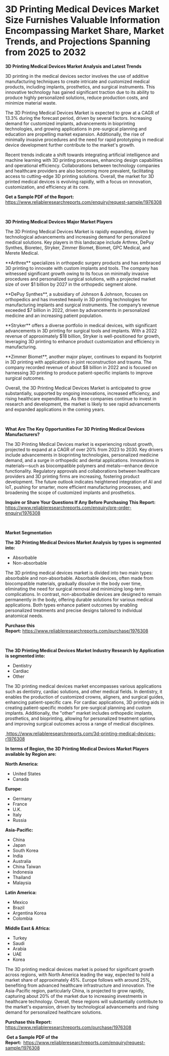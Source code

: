 <p><h1>3D Printing Medical Devices Market Size Furnishes Valuable Information Encompassing Market Share, Market Trends, and Projections Spanning from 2025 to 2032</h1></p><p><strong>3D Printing Medical Devices Market Analysis and Latest Trends</strong></p>
<p><p>3D printing in the medical devices sector involves the use of additive manufacturing techniques to create intricate and customized medical products, including implants, prosthetics, and surgical instruments. This innovative technology has gained significant traction due to its ability to produce highly personalized solutions, reduce production costs, and minimize material waste. </p><p>The 3D Printing Medical Devices Market is expected to grow at a CAGR of 13.3% during the forecast period, driven by several factors. Increasing demand for customized implants, advancements in bioprinting technologies, and growing applications in pre-surgical planning and education are propelling market expansion. Additionally, the rise of minimally invasive procedures and the need for rapid prototyping in medical device development further contribute to the market's growth. </p><p>Recent trends indicate a shift towards integrating artificial intelligence and machine learning with 3D printing processes, enhancing design capabilities and operational efficiency. Collaborations between technology companies and healthcare providers are also becoming more prevalent, facilitating access to cutting-edge 3D printing solutions. Overall, the market for 3D printed medical devices is evolving rapidly, with a focus on innovation, customization, and efficiency at its core.</p></p>
<p><strong>Get a Sample PDF of the Report:&nbsp;</strong> <a href="https://www.reliableresearchreports.com/enquiry/request-sample/1976308?utm_campaign=31&utm_medium=2&utm_source=Github&utm_content=ia&utm_term=13042025&utm_id=3d-printing-medical-devices">https://www.reliableresearchreports.com/enquiry/request-sample/1976308</a></p>
<p>&nbsp;</p>
<p><strong>3D Printing Medical Devices Major Market Players</strong></p>
<p><p>The 3D Printing Medical Devices Market is rapidly expanding, driven by technological advancements and increasing demand for personalized medical solutions. Key players in this landscape include Arthrex, DePuy Synthes, Bioretec, Stryker, Zimmer Biomet, Biomet, GPC Medical, and Merete Medical.</p><p>**Arthrex** specializes in orthopedic surgery products and has embraced 3D printing to innovate with custom implants and tools. The company has witnessed significant growth owing to its focus on minimally invasive procedures and personalized surgical solutions, with a projected market size of over $1 billion by 2027 in the orthopedic segment alone.</p><p>**DePuy Synthes**, a subsidiary of Johnson & Johnson, focuses on orthopedics and has invested heavily in 3D printing technologies for manufacturing implants and surgical instruments. The company’s revenue exceeded $7 billion in 2022, driven by advancements in personalized medicine and an increasing patient population.</p><p>**Stryker** offers a diverse portfolio in medical devices, with significant advancements in 3D printing for surgical tools and implants. With a 2022 revenue of approximately $18 billion, Stryker is well-positioned for growth, leveraging 3D printing to enhance product customization and efficiency in manufacturing.</p><p>**Zimmer Biomet**, another major player, continues to expand its footprint in 3D printing with applications in joint reconstruction and trauma. The company recorded revenue of about $8 billion in 2022 and is focused on harnessing 3D printing to produce patient-specific implants to improve surgical outcomes.</p><p>Overall, the 3D Printing Medical Devices Market is anticipated to grow substantially, supported by ongoing innovations, increased efficiency, and rising healthcare expenditures. As these companies continue to invest in research and development, the market is likely to see rapid advancements and expanded applications in the coming years.</p></p>
<p>&nbsp;</p>
<p><strong>What Are The Key Opportunities For 3D Printing Medical Devices Manufacturers?</strong></p>
<p><p>The 3D Printing Medical Devices market is experiencing robust growth, projected to expand at a CAGR of over 20% from 2023 to 2030. Key drivers include advancements in bioprinting technologies, personalized medicine demand, and a surge in orthopedic and dental applications. Innovations in materials—such as biocompatible polymers and metals—enhance device functionality. Regulatory approvals and collaborations between healthcare providers and 3D printing firms are increasing, fostering product development. The future outlook indicates heightened integration of AI and IoT, pushing for smarter, more efficient manufacturing processes, and broadening the scope of customized implants and prosthetics.</p></p>
<p><strong>Inquire or Share Your Questions If Any Before Purchasing This Report:</strong> <a href="https://www.reliableresearchreports.com/enquiry/pre-order-enquiry/1976308?utm_campaign=31&utm_medium=2&utm_source=Github&utm_content=ia&utm_term=13042025&utm_id=3d-printing-medical-devices">https://www.reliableresearchreports.com/enquiry/pre-order-enquiry/1976308</a></p>
<p>&nbsp;</p>
<p><strong>Market Segmentation</strong></p>
<p><strong>The 3D Printing Medical Devices Market Analysis by types is segmented into:</strong></p>
<p><ul><li>Absorbable</li><li>Non-absorbable</li></ul></p>
<p><p>The 3D printing medical devices market is divided into two main types: absorbable and non-absorbable. Absorbable devices, often made from biocompatible materials, gradually dissolve in the body over time, eliminating the need for surgical removal and minimizing long-term complications. In contrast, non-absorbable devices are designed to remain permanently in the body, offering durable solutions for various medical applications. Both types enhance patient outcomes by enabling personalized treatments and precise designs tailored to individual anatomical needs.</p></p>
<p><strong>Purchase this Report:&nbsp;</strong><a href="https://www.reliableresearchreports.com/purchase/1976308?utm_campaign=31&utm_medium=2&utm_source=Github&utm_content=ia&utm_term=13042025&utm_id=3d-printing-medical-devices">https://www.reliableresearchreports.com/purchase/1976308</a></p>
<p>&nbsp;</p>
<p><strong>The 3D Printing Medical Devices Market Industry Research by Application is segmented into:</strong></p>
<p><ul><li>Dentistry</li><li>Cardiac</li><li>Other</li></ul></p>
<p><p>The 3D printing medical devices market encompasses various applications such as dentistry, cardiac solutions, and other medical fields. In dentistry, it enables the production of customized crowns, aligners, and surgical guides, enhancing patient-specific care. For cardiac applications, 3D printing aids in creating patient-specific models for pre-surgical planning and custom implants. Additionally, the "other" market includes orthopedic implants, prosthetics, and bioprinting, allowing for personalized treatment options and improving surgical outcomes across a range of medical disciplines.</p></p>
<p><a href="https://www.reliableresearchreports.com/3d-printing-medical-devices-r1976308?utm_campaign=31&utm_medium=2&utm_source=Github&utm_content=ia&utm_term=13042025&utm_id=3d-printing-medical-devices">&nbsp;https://www.reliableresearchreports.com/3d-printing-medical-devices-r1976308</a></p>
<p><strong>In terms of Region, the 3D Printing Medical Devices Market Players available by Region are:</strong></p>
<p>
    <p> <strong> North America: </strong>
        <ul>
            <li>United States</li>
            <li>Canada</li>
        </ul>
        </p> 
    <p> <strong> Europe: </strong>
        <ul>
            <li>Germany</li>
            <li>France</li>
            <li>U.K.</li>
            <li>Italy</li>
            <li>Russia</li>
        </ul>
        </p> 
    <p> <strong> Asia-Pacific: </strong>
        <ul>
            <li>China</li>
            <li>Japan</li>
            <li>South Korea</li>
            <li>India</li>
            <li>Australia</li>
            <li>China Taiwan</li>
            <li>Indonesia</li>
            <li>Thailand</li>
            <li>Malaysia</li>
        </ul>
        </p> 
    <p> <strong> Latin America: </strong>
        <ul>
            <li>Mexico</li>
            <li>Brazil</li>
            <li>Argentina Korea</li>
            <li>Colombia</li>
        </ul>
        </p> 
    <p> <strong> Middle East & Africa: </strong>
        <ul>
            <li>Turkey</li>
            <li>Saudi</li>
            <li>Arabia</li>
            <li>UAE</li>
            <li>Korea</li>
        </ul>
    </p>
    </p>
<p><p>The 3D printing medical devices market is poised for significant growth across regions, with North America leading the way, expected to hold a market share of approximately 45%. Europe follows with around 25%, benefiting from advanced healthcare infrastructure and innovation. The Asia-Pacific region, particularly China, is projected to grow rapidly, capturing about 20% of the market due to increasing investments in healthcare technology. Overall, these regions will substantially contribute to the market's expansion, driven by technological advancements and rising demand for personalized healthcare solutions.</p></p>
<p><strong>Purchase this Report: </strong><a href="https://www.reliableresearchreports.com/purchase/1976308?utm_campaign=31&utm_medium=2&utm_source=Github&utm_content=ia&utm_term=13042025&utm_id=3d-printing-medical-devices">https://www.reliableresearchreports.com/purchase/1976308</a></p>
<p>&nbsp;<strong>Get a Sample PDF of the Report:&nbsp;&nbsp;</strong><a href="https://www.reliableresearchreports.com/enquiry/request-sample/1976308?utm_campaign=31&utm_medium=2&utm_source=Github&utm_content=ia&utm_term=13042025&utm_id=3d-printing-medical-devices">https://www.reliableresearchreports.com/enquiry/request-sample/1976308</a></p>
<p><strong></strong></p>
<p><p></p><p></p><p></p></p>
